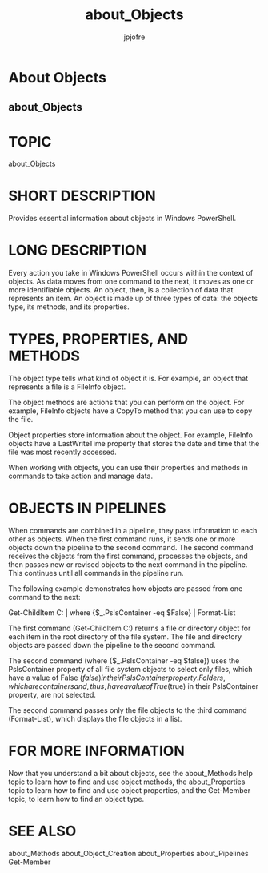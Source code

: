 ﻿---
title: about_Objects
description: 
keywords: powershell, cmdlet
author: jpjofre
manager: carolz
ms.date: 2016-09-30
ms.topic: reference
ms.prod: powershell
ms.technology: powershell
title: about_Objects
ms.custom: na
ms.reviewer: na
ms.suite: na
ms.tgt_pltfrm: na
ms.topic: article
---
# About Objects
## about_Objects
# TOPIC

about_Objects

# SHORT DESCRIPTION

Provides essential information about objects in Windows PowerShell.

# LONG DESCRIPTION

Every action you take in Windows PowerShell occurs within the context of
objects. As data moves from one command to the next, it moves as one or
more identifiable objects. An object, then, is a collection of data that
represents an item. An object is made up of three types of data: the
objects type, its methods, and its properties.

# TYPES, PROPERTIES, AND METHODS


The object type tells what kind of object it is. For example, an object
that represents a file is a FileInfo object.

The object methods are actions that you can perform on the object.
For example, FileInfo objects have a CopyTo method that you can use
to copy the file.

Object properties store information about the object. For example,
FileInfo objects have a LastWriteTime property that stores the date
and time that the file was most recently accessed.

When working with objects, you can use their properties and methods
in commands to take action and manage data.

# OBJECTS IN PIPELINES


When commands are combined in a pipeline, they pass information to each
other as objects. When the first command runs, it sends one or more
objects down the pipeline to the second command. The second command
receives the objects from the first command, processes the objects, and
then passes new or revised objects to the next command in the pipeline.
This continues until all commands in the pipeline run.

The following example demonstrates how objects are passed from one
command to the next:

Get-ChildItem C: | where {$_.PsIsContainer -eq $False} |
Format-List

The first command (Get-ChildItem C:) returns a file or directory
object for each item in the root directory of the file system. The
file and directory objects are passed down the pipeline to the second
command.

The second command  (where {$_.PsIsContainer -eq $false}) uses the
PsIsContainer property of all file system objects to select only
files, which have a value of False ($false) in their PsIsContainer
property. Folders, which are containers and, thus, have a value of
True ($true) in their PsIsContainer property, are not selected.

The second command passes only the file objects to the third command
(Format-List), which displays the file objects in a list.

# FOR MORE INFORMATION

Now that you understand a bit about objects, see the about_Methods
help topic to learn how to find and use object methods, the
about_Properties topic to learn how to find and use object properties,
and the Get-Member topic, to learn how to find an object type.

# SEE ALSO

about_Methods
about_Object_Creation
about_Properties
about_Pipelines
Get-Member

